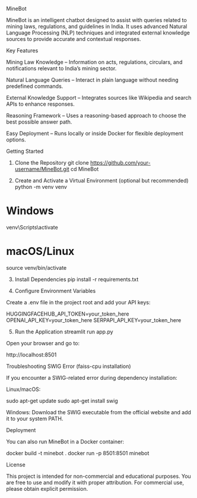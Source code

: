 MineBot

MineBot is an intelligent chatbot designed to assist with queries related to mining laws, regulations, and guidelines in India.
It uses advanced Natural Language Processing (NLP) techniques and integrated external knowledge sources to provide accurate and contextual responses.

Key Features

Mining Law Knowledge – Information on acts, regulations, circulars, and notifications relevant to India’s mining sector.

Natural Language Queries – Interact in plain language without needing predefined commands.

External Knowledge Support – Integrates sources like Wikipedia and search APIs to enhance responses.

Reasoning Framework – Uses a reasoning-based approach to choose the best possible answer path.

Easy Deployment – Runs locally or inside Docker for flexible deployment options.

Getting Started
1. Clone the Repository
git clone https://github.com/your-username/MineBot.git
cd MineBot

2. Create and Activate a Virtual Environment (optional but recommended)
python -m venv venv
# Windows
venv\Scripts\activate
# macOS/Linux
source venv/bin/activate

3. Install Dependencies
pip install -r requirements.txt

4. Configure Environment Variables

Create a .env file in the project root and add your API keys:

HUGGINGFACEHUB_API_TOKEN=your_token_here
OPENAI_API_KEY=your_token_here
SERPAPI_API_KEY=your_token_here

5. Run the Application
streamlit run app.py


Open your browser and go to:

http://localhost:8501

Troubleshooting
SWIG Error (faiss-cpu installation)

If you encounter a SWIG-related error during dependency installation:

Linux/macOS:

sudo apt-get update
sudo apt-get install swig


Windows:
Download the SWIG executable from the official website and add it to your system PATH.

Deployment

You can also run MineBot in a Docker container:

docker build -t minebot .
docker run -p 8501:8501 minebot

License

This project is intended for non-commercial and educational purposes.
You are free to use and modify it with proper attribution.
For commercial use, please obtain explicit permission.